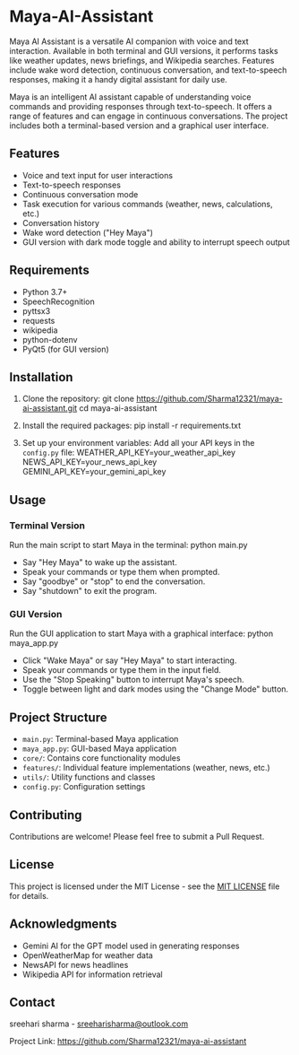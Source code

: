 # Maya-AI-Assistant
Maya AI Assistant is a versatile AI companion with voice and text interaction. Available in both terminal and GUI versions, it performs tasks like weather updates, news briefings, and Wikipedia searches. Features include wake word detection, continuous conversation, and text-to-speech responses, making it a handy digital assistant for daily use.

Maya is an intelligent AI assistant capable of understanding voice commands and providing responses through text-to-speech. It offers a range of features and can engage in continuous conversations. The project includes both a terminal-based version and a graphical user interface.

## Features

- Voice and text input for user interactions
- Text-to-speech responses
- Continuous conversation mode
- Task execution for various commands (weather, news, calculations, etc.)
- Conversation history
- Wake word detection ("Hey Maya")
- GUI version with dark mode toggle and ability to interrupt speech output

## Requirements

- Python 3.7+
- SpeechRecognition
- pyttsx3
- requests
- wikipedia
- python-dotenv
- PyQt5 (for GUI version)

## Installation

1. Clone the repository:
git clone https://github.com/Sharma12321/maya-ai-assistant.git
cd maya-ai-assistant



2. Install the required packages:
pip install -r requirements.txt



3. Set up your environment variables:
Add all your API keys in the `config.py` file:
WEATHER_API_KEY=your_weather_api_key
NEWS_API_KEY=your_news_api_key
GEMINI_API_KEY=your_gemini_api_key



## Usage

### Terminal Version

Run the main script to start Maya in the terminal:
python main.py



- Say "Hey Maya" to wake up the assistant.
- Speak your commands or type them when prompted.
- Say "goodbye" or "stop" to end the conversation.
- Say "shutdown" to exit the program.

### GUI Version

Run the GUI application to start Maya with a graphical interface:
python maya_app.py



- Click "Wake Maya" or say "Hey Maya" to start interacting.
- Speak your commands or type them in the input field.
- Use the "Stop Speaking" button to interrupt Maya's speech.
- Toggle between light and dark modes using the "Change Mode" button.

## Project Structure

- `main.py`: Terminal-based Maya application
- `maya_app.py`: GUI-based Maya application
- `core/`: Contains core functionality modules
- `features/`: Individual feature implementations (weather, news, etc.)
- `utils/`: Utility functions and classes
- `config.py`: Configuration settings

## Contributing

Contributions are welcome! Please feel free to submit a Pull Request.

## License

This project is licensed under the MIT License - see the [MIT LICENSE](LICENSE) file for details.

## Acknowledgments

- Gemini AI for the GPT model used in generating responses
- OpenWeatherMap for weather data
- NewsAPI for news headlines
- Wikipedia API for information retrieval

## Contact

sreehari sharma - sreeharisharma@outlook.com

Project Link: https://github.com/Sharma12321/maya-ai-assistant
